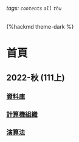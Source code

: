 ###### tags: `contents` `all` `thu`

{%hackmd theme-dark %}

# 首頁

## 2022-秋 (111上)
### [資料庫](/GbetBojTSMCOFmpVUFB_TQ)
### [計算機組織](/l0nFgy3DRYGeS7AIlS0V7A)
### [演算法](/gCtnecyfRNu7JL7HzFORaw)